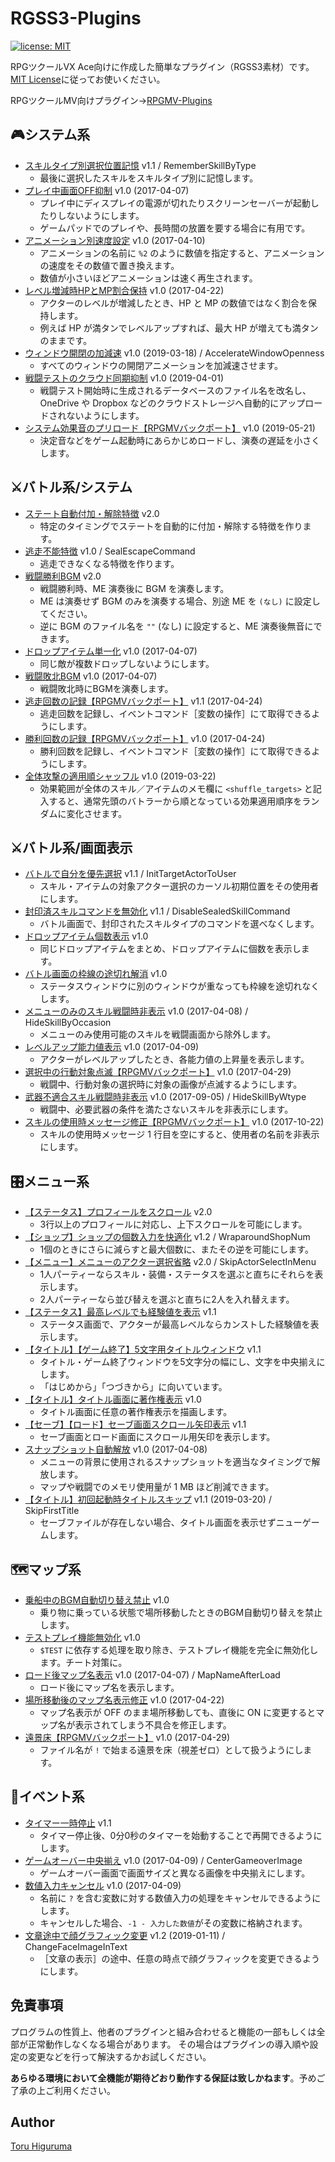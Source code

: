 # RGSS3-Plugins
[![license: MIT](https://img.shields.io/badge/license-MIT-blue.svg)](/LICENSE)

RPGツクールVX Ace向けに作成した簡単なプラグイン（RGSS3素材）です。
[MIT License](/LICENSE)に従ってお使いください。

RPGツクールMV向けプラグイン→[RPGMV-Plugins](https://git.io/tmv)

## 🎮システム系
- [スキルタイプ別選択位置記憶](/system/last_skill.rb) v1.1 / RememberSkillByType
  - 最後に選択したスキルをスキルタイプ別に記憶します。
- [プレイ中画面OFF抑制](/system/display_required.rb) v1.0 (2017-04-07)
  - プレイ中にディスプレイの電源が切れたりスクリーンセーバーが起動したりしないようにします。
  - ゲームパッドでのプレイや、長時間の放置を要する場合に有用です。
- [アニメーション別速度設定](/system/animation_rate.rb) v1.0 (2017-04-10)
  - アニメーションの名前に `%2` のように数値を指定すると、アニメーションの速度をその数値で置き換えます。
  - 数値が小さいほどアニメーションは速く再生されます。
- [レベル増減時HPとMP割合保持](/system/preserve_mhp.rb) v1.0 (2017-04-22)
  - アクターのレベルが増減したとき、HP と MP の数値ではなく割合を保持します。
  - 例えば HP が満タンでレベルアップすれば、最大 HP が増えても満タンのままです。
- [ウィンドウ開閉の加減速](/system/accelerate_openness.rb) v1.0 (2019-03-18) / AccelerateWindowOpenness
  - すべてのウィンドウの開閉アニメーションを加減速させます。
- [戦闘テストのクラウド同期抑制](/system/drop_btest_database.rb) v1.0 (2019-04-01)
  - 戦闘テスト開始時に生成されるデータベースのファイル名を改名し、OneDrive や Dropbox などのクラウドストレージへ自動的にアップロードされないようにします。
- [システム効果音のプリロード【RPGMVバックポート】](/system/preload_important_sounds.rb) v1.0 (2019-05-21)
  - 決定音などをゲーム起動時にあらかじめロードし、演奏の遅延を小さくします。

## ⚔バトル系/システム
- [ステート自動付加・解除特徴](/battle/state_feature.rb) v2.0
  - 特定のタイミングでステートを自動的に付加・解除する特徴を作ります。
- [逃走不能特徴](/battle/escape_feature.rb) v1.0 / SealEscapeCommand
  - 逃走できなくなる特徴を作ります。
- [戦闘勝利BGM](/battle/victory_bgm.rb) v2.0
  - 戦闘勝利時、ME 演奏後に BGM を演奏します。
  - ME は演奏せず BGM のみを演奏する場合、別途 ME を `(なし)` に設定してください。
  - 逆に BGM のファイル名を `""` (なし) に設定すると、ME 演奏後無音にできます。
- [ドロップアイテム単一化](/battle/unique_dropitem.rb) v1.0 (2017-04-07)
  - 同じ敵が複数ドロップしないようにします。
- [戦闘敗北BGM](/battle/defeat_bgm.rb) v1.0 (2017-04-07)
  - 戦闘敗北時にBGMを演奏します。
- [逃走回数の記録【RPGMVバックポート】](/battle/escape_count.rb) v1.1 (2017-04-24)
  - 逃走回数を記録し、イベントコマンド［変数の操作］にて取得できるようにします。
- [勝利回数の記録【RPGMVバックポート】](/battle/win_count.rb) v1.0 (2017-04-24)
  - 勝利回数を記録し、イベントコマンド［変数の操作］にて取得できるようにします。
- [全体攻撃の適用順シャッフル](/battle/shuffle_targets.rb) v1.0 (2019-03-22)
  - 効果範囲が全体のスキル／アイテムのメモ欄に `<shuffle_targets>` と記入すると、通常先頭のバトラーから順となっている効果適用順序をランダムに変化させます。

## ⚔バトル系/画面表示
- [バトルで自分を優先選択](/battle/select_me.rb) v1.1 / InitTargetActorToUser
  - スキル・アイテムの対象アクター選択のカーソル初期位置をその使用者にします。
- [封印済スキルコマンドを無効化](/battle/sealed_skillcommand.rb) v1.1 / DisableSealedSkillCommand
  - バトル画面で、封印されたスキルタイプのコマンドを選べなくします。
- [ドロップアイテム個数表示](/battle/num_dropitems.rb) v1.0
  - 同じドロップアイテムをまとめ、ドロップアイテムに個数を表示します。
- [バトル画面の枠線の途切れ解消](/battle/battle_border.rb) v1.0
  - ステータスウィンドウに別のウィンドウが重なっても枠線を途切れなくします。
- [メニューのみのスキル戦闘時非表示](/battle/exclude_menuskill.rb) v1.0 (2017-04-08) / HideSkillByOccasion
  - メニューのみ使用可能のスキルを戦闘画面から除外します。
- [レベルアップ能力値表示](/battle/display_paramup.rb) v1.0 (2017-04-09)
  - アクターがレベルアップしたとき、各能力値の上昇量を表示します。
- [選択中の行動対象点滅【RPGMVバックポート】](/battle/selection_effect.rb) v1.0 (2017-04-29)
  - 戦闘中、行動対象の選択時に対象の画像が点滅するようにします。
- [武器不適合スキル戦闘時非表示](/battle/hideby_wtype.rb) v1.0 (2017-09-05) / HideSkillByWtype
  - 戦闘中、必要武器の条件を満たさないスキルを非表示にします。
- [スキルの使用時メッセージ修正【RPGMVバックポート】](/battle/skill_message.rb) v1.0 (2017-10-22)
  - スキルの使用時メッセージ 1 行目を空にすると、使用者の名前を非表示にします。

## 🎛メニュー系
- [【ステータス】プロフィールをスクロール](/menu/profile_scroll.rb) v2.0
  - 3行以上のプロフィールに対応し、上下スクロールを可能にします。
- [【ショップ】ショップの個数入力を快適化](/menu/shop_number.rb) v1.2 / WraparoundShopNum
  - 1個のときにさらに減らすと最大個数に、またその逆を可能にします。
- [【メニュー】メニューのアクター選択省略](/menu/quick_swap.rb) v2.0 / SkipActorSelectInMenu
  - 1人パーティーならスキル・装備・ステータスを選ぶと直ちにそれらを表示します。
  - 2人パーティーなら並び替えを選ぶと直ちに2人を入れ替えます。
- [【ステータス】最高レベルでも経験値を表示](/menu/max_exp.rb) v1.1
  - ステータス画面で、アクターが最高レベルならカンストした経験値を表示します。
- [【タイトル】【ゲーム終了】5文字用タイトルウィンドウ](/menu/title_5.rb) v1.1
  - タイトル・ゲーム終了ウィンドウを5文字分の幅にし、文字を中央揃えにします。
  - 「はじめから」「つづきから」に向いています。
- [【タイトル】タイトル画面に著作権表示](/menu/title_copyright.rb) v1.0
  - タイトル画面に任意の著作権表示を描画します。
- [【セーブ】【ロード】セーブ画面スクロール矢印表示](/menu/save_arrow.rb) v1.1
  - セーブ画面とロード画面にスクロール用矢印を表示します。
- [スナップショット自動解放](/menu/dispose_snapshot.rb) v1.0 (2017-04-08)
  - メニューの背景に使用されるスナップショットを適当なタイミングで解放します。
  - マップや戦闘でのメモリ使用量が 1 MB ほど削減できます。
- [【タイトル】初回起動時タイトルスキップ](/menu/skip_first_title.rb) v1.1 (2019-03-20) / SkipFirstTitle
  - セーブファイルが存在しない場合、タイトル画面を表示せずニューゲームします。

## 🗺マップ系
- [乗船中のBGM自動切り替え禁止](/map/riding_nonautoplay.rb) v1.0
  - 乗り物に乗っている状態で場所移動したときのBGM自動切り替えを禁止します。
- [テストプレイ機能無効化](/map/disable_testplay.rb) v1.0
  - `$TEST` に依存する処理を取り除き、テストプレイ機能を完全に無効化します。チート対策に。
- [ロード後マップ名表示](/map/loaded_mapname.rb) v1.0 (2017-04-07) / MapNameAfterLoad
  - ロード後にマップ名を表示します。
- [場所移動後のマップ名表示修正](/map/name_display.rb) v1.0 (2017-04-22)
  - マップ名表示が OFF のまま場所移動しても、直後に ON に変更するとマップ名が表示されてしまう不具合を修正します。
- [遠景床【RPGMVバックポート】](/map/zero_parallax.rb) v1.0 (2017-04-29)
  - ファイル名が `!` で始まる遠景を床（視差ゼロ）として扱うようにします。

## 💬イベント系
- [タイマー一時停止](/event/timer_resume.rb) v1.1
  - タイマー停止後、0分0秒のタイマーを始動することで再開できるようにします。
- [ゲームオーバー中央揃え](/event/center_gameover.rb) v1.0 (2017-04-09) / CenterGameoverImage
  - ゲームオーバー画面で画面サイズと異なる画像を中央揃えにします。
- [数値入力キャンセル](/event/num_cancel.rb) v1.0 (2017-04-09)
  - 名前に `?` を含む変数に対する数値入力の処理をキャンセルできるようにします。
  - キャンセルした場合、`-1 - 入力した数値`がその変数に格納されます。
- [文章途中で顔グラフィック変更](/event/change_face_image_in_text.rb) v1.2 (2019-01-11) / ChangeFaceImageInText
  - ［文章の表示］の途中、任意の時点で顔グラフィックを変更できるようにします。

## 免責事項
プログラムの性質上、他者のプラグインと組み合わせると機能の一部もしくは全部が正常動作しなくなる場合があります。
その場合はプラグインの導入順や設定の変更などを行って解決するかお試しください。

**あらゆる環境において全機能が期待どおり動作する保証は致しかねます**。予めご了承の上ご利用ください。

## Author
[Toru Higuruma](https://github.com/neofuji)
